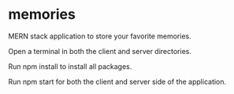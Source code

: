 # memories

MERN stack application to store your favorite memories.

Open a terminal in both the client and server directories.

Run npm install to install all packages.

Run npm start for both the client and server side of the application.
